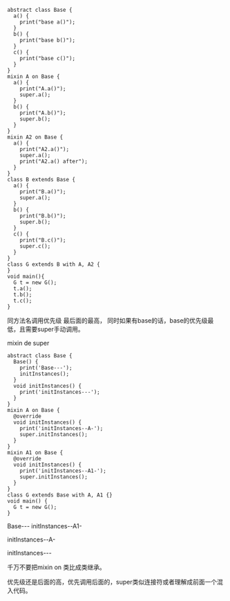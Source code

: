```plain
abstract class Base {
  a() {
    print("base a()");
  }
  b() {
    print("base b()");
  }
  c() {
    print("base c()");
  }
}
mixin A on Base {
  a() {
    print("A.a()");
    super.a();
  }
  b() {
    print("A.b()");
    super.b();
  }
}
mixin A2 on Base {
  a() {
    print("A2.a()");
    super.a();
    print("A2.a() after");
  }
}
class B extends Base {
  a() {
    print("B.a()");
    super.a();
  }
  b() {
    print("B.b()");
    super.b();
  }
  c() {
    print("B.c()");
    super.c();
  }
}
class G extends B with A, A2 {
}
void main(){
  G t = new G();
  t.a();
  t.b();
  t.c();
}
```
同方法名调用优先级 最后面的最高，
同时如果有base的话，base的优先级最低，且需要super手动调用。


mixin de super 

```plain
abstract class Base {
  Base() {
    print('Base---');
    initInstances();
  }
  void initInstances() {
    print('initInstances---');
  }
}
mixin A on Base {
  @override
  void initInstances() {
    print('initInstances--A-');
    super.initInstances();
  }
}
mixin A1 on Base {
  @override
  void initInstances() {
    print('initInstances--A1-');
    super.initInstances();
  }
}
class G extends Base with A, A1 {}
void main() {
  G t = new G();
}
```
Base---
initInstances--A1-

initInstances--A-

initInstances---


千万不要把mixin on 类比成类继承。

优先级还是后面的高，优先调用后面的，super类似连接符或者理解成前面一个混入代码。

